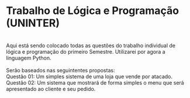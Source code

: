 # Trabalho de Lógica e Programação (UNINTER)
<br>
Aqui está sendo colocado todas as questões do trabalho individual de lógica e programação do primeiro Semestre.
Utilizarei por agora a linguagem Python.
<br>
<br>
Serão baseados nas seguintentes propostas:
<br>
Questão 01: Um simples sistema de uma loja que vende por atacado.
<br>
Questão 02: Um sistema que mostrará de forma simples o menu que será apresentado ao cliente e seu pedido.
<br>
